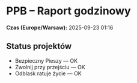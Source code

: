 # PPB – Raport godzinowy
**Czas (Europe/Warsaw):** 2025-09-23 01:16

## Status projektów
- Bezpieczny Pieszy — OK
- Zwolnij przy przejściu — OK
- Odblask ratuje życie — OK

